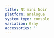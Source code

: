 ```yaml
---
title: Nt mini Noir
platform: analogue
system_type: console
variation: Gray
accessories: ''
---
```

